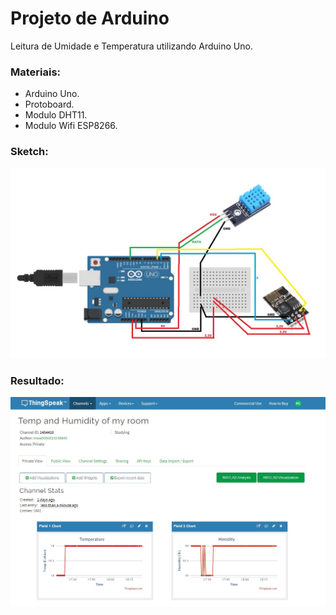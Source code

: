 # Projeto de Arduino

Leitura de Umidade e Temperatura utilizando Arduino Uno.

### Materiais:
* Arduino Uno.
* Protoboard.
* Modulo DHT11.
* Modulo Wifi ESP8266.

### Sketch:

![Sketch](img/Circuit-Diagram.jpg)

### Resultado:

![ThingSpeak](img/ThingSpeak.jpg)